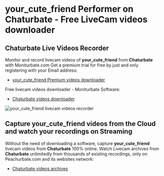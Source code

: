 # your_cute_friend Performer on Chaturbate - Free LiveCam videos downloader

## Chaturbate Live Videos Recorder

Monitor and record livecam videos of **your_cute_friend** from **Chaturbate** with Moniturbate.com
Get a premium trial for free by just and only registering with your Email address:
* [your_cute_friend Premium videos downloader](https://moniturbate.com/request-demo-licence-key.html)

Free livecam videos downloader - Moniturbate Software:
* [Chaturbate videos downloader](https://moniturbate.com/moniturbate-download-software.html)

![your_cute_friend livecam videos recorder](https://peachurnet.com/templates/moniturbate-software.png)


## Capture your_cute_friend videos from the Cloud and watch your recordings on Streaming

Without the need of downloading a software, capture **your_cute_friend** livecam videos from **Chaturbate** 100% online.
Watch Livecam archives from **Chaturbate** unlimitedly from thousands of existing recordings, only on Peachurbate.com and its websites network:
* [Chaturbate videos archives](https://peachurnet.com/)